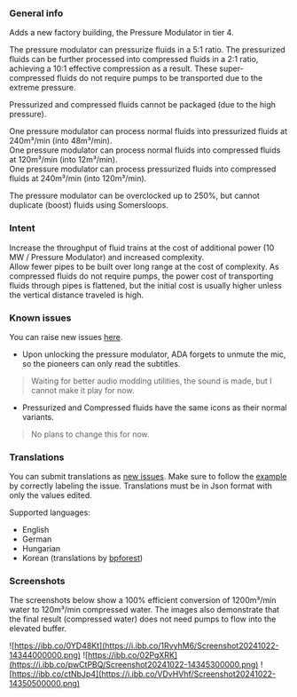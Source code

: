 ### General info  
Adds a new factory building, the Pressure Modulator in tier 4.

The pressure modulator can pressurize fluids in a 5:1 ratio. The pressurized fluids can be further processed into compressed fluids in a 2:1 ratio, achieving a 10:1 effective compression as a result. These super-compressed fluids do not require pumps to be transported due to the extreme pressure.

Pressurized and compressed fluids cannot be packaged (due to the high pressure).

One pressure modulator can process normal fluids into pressurized fluids at 240m³/min (into 48m³/min).  
One pressure modulator can process normal fluids into compressed fluids at 120m³/min (into 12m³/min).  
One pressure modulator can process pressurized fluids into compressed fluids at 240m³/min (into 120m³/min).  

The pressure modulator can be overclocked up to 250%, but cannot duplicate (boost) fluids using Somersloops.

### Intent  

Increase the throughput of fluid trains at the cost of additional power (10 MW / Pressure Modulator) and increased complexity.  
Allow fewer pipes to be built over long range at the cost of complexity. As compressed fluids do not require pumps, the power cost of transporting fluids through pipes is flattened, but the initial cost is usually higher unless the vertical distance traveled is high.

### Known issues  

You can raise new issues [here](https://github.com/Argual/Satisfactory-ArgualFluidPressurizer/issues?q=sort%3Aupdated-desc+is%3Aissue+is%3Aopen).  

- Upon unlocking the pressure modulator, ADA forgets to unmute the mic, so the pioneers can only read the subtitles.
>Waiting for better audio modding utilities, the sound is made, but I cannot make it play for now.

- Pressurized and Compressed fluids have the same icons as their normal variants.
>No plans to change this for now.

### Translations

You can submit translations as [new issues](https://github.com/Argual/Satisfactory-ArgualFluidPressurizer/issues?q=sort%3Aupdated-desc+is%3Aopen+label%3Atranslation). Make sure to follow the [example](https://github.com/Argual/Satisfactory-ArgualFluidPressurizer/issues/1) by correctly labeling the issue. Translations must be in Json format with only the values edited.  

Supported languages:
- English
- German
- Hungarian
- Korean (translations by [bpforest](https://github.com/bpforest))

### Screenshots  

The screenshots below show a 100% efficient conversion of 1200m³/min water to 120m³/min compressed water. The images also demonstrate that the final result (compressed water) does not need pumps to flow into the elevated buffer.

![https://ibb.co/0YD48Kt](https://i.ibb.co/1RvyhM6/Screenshot20241022-14344000000.png)
![https://ibb.co/02PgXRK](https://i.ibb.co/pwCtPBQ/Screenshot20241022-14345300000.png)
![https://ibb.co/ctNbJp4](https://i.ibb.co/VDvHVhf/Screenshot20241022-14350500000.png)
